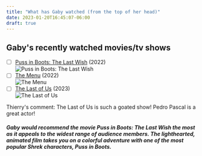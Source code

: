 ```yaml
---
title: "What has Gaby watched (from the top of her head)"
date: 2023-01-20T16:45:07-06:00
draft: true
---
```


## Gaby's recently watched movies/tv shows


- [ ] [Puss in Boots: The Last Wish](https://www.imdb.com/title/tt3915174/) (2022) <br>
![Puss in Boots: The Last Wish](https://www.themoviedb.org/t/p/w600_and_h900_bestv2/kuf6dutpsT0vSVehic3EZIqkOBt.jpg)
- [ ] [The Menu](https://www.imdb.com/title/tt9764362/) (2022) <br>
![The Menu](https://www.themoviedb.org/t/p/w600_and_h900_bestv2/fPtUgMcLIboqlTlPrq0bQpKK8eq.jpg)
- [ ] [The Last of Us](https://www.imdb.com/title/tt3581920/) (2023) <br>
![The Last of Us](https://www.themoviedb.org/t/p/w600_and_h900_bestv2/uKvVjHNqB5VmOrdxqAt2F7J78ED.jpg)

Thierry's comment: The Last of Us is such a goated show! Pedro Pascal is a great actor!

##### Gaby would recommend the movie Puss in Boots: The Last Wish the most as it appeals to the widest range of audience members. The lighthearted, animated film takes you on a colorful adventure with one of the most popular Shrek characters, Puss in Boots. 

